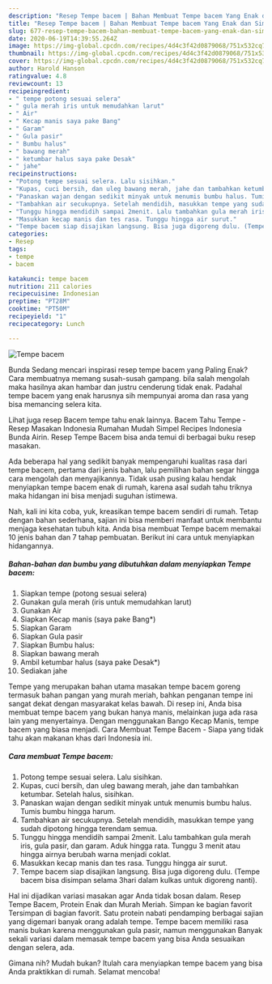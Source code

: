 ```yaml
---
description: "Resep Tempe bacem | Bahan Membuat Tempe bacem Yang Enak dan Simpel"
title: "Resep Tempe bacem | Bahan Membuat Tempe bacem Yang Enak dan Simpel"
slug: 677-resep-tempe-bacem-bahan-membuat-tempe-bacem-yang-enak-dan-simpel
date: 2020-06-19T14:39:55.264Z
image: https://img-global.cpcdn.com/recipes/4d4c3f42d0879068/751x532cq70/tempe-bacem-foto-resep-utama.jpg
thumbnail: https://img-global.cpcdn.com/recipes/4d4c3f42d0879068/751x532cq70/tempe-bacem-foto-resep-utama.jpg
cover: https://img-global.cpcdn.com/recipes/4d4c3f42d0879068/751x532cq70/tempe-bacem-foto-resep-utama.jpg
author: Harold Hanson
ratingvalue: 4.8
reviewcount: 13
recipeingredient:
- " tempe potong sesuai selera"
- " gula merah iris untuk memudahkan larut"
- " Air"
- " Kecap manis saya pake Bang"
- " Garam"
- " Gula pasir"
- " Bumbu halus"
- " bawang merah"
- " ketumbar halus saya pake Desak"
- " jahe"
recipeinstructions:
- "Potong tempe sesuai selera. Lalu sisihkan."
- "Kupas, cuci bersih, dan uleg bawang merah, jahe dan tambahkan ketumbar. Setelah halus, sisihkan."
- "Panaskan wajan dengan sedikit minyak untuk menumis bumbu halus. Tumis bumbu hingga harum."
- "Tambahkan air secukupnya. Setelah mendidih, masukkan tempe yang sudah dipotong hingga terendam semua."
- "Tunggu hingga mendidih sampai 2menit. Lalu tambahkan gula merah iris, gula pasir, dan garam. Aduk hingga rata. Tunggu 3 menit atau hingga airnya berubah warna menjadi coklat."
- "Masukkan kecap manis dan tes rasa. Tunggu hingga air surut."
- "Tempe bacem siap disajikan langsung. Bisa juga digoreng dulu. (Tempe bacem bisa disimpan selama 3hari dalam kulkas untuk digoreng nanti)."
categories:
- Resep
tags:
- tempe
- bacem

katakunci: tempe bacem 
nutrition: 211 calories
recipecuisine: Indonesian
preptime: "PT28M"
cooktime: "PT50M"
recipeyield: "1"
recipecategory: Lunch

---
```



![Tempe bacem](https://img-global.cpcdn.com/recipes/4d4c3f42d0879068/751x532cq70/tempe-bacem-foto-resep-utama.jpg)

Bunda Sedang mencari inspirasi resep tempe bacem yang Paling Enak? Cara membuatnya memang susah-susah gampang. bila salah mengolah maka hasilnya akan hambar dan justru cenderung tidak enak. Padahal tempe bacem yang enak harusnya sih mempunyai aroma dan rasa yang bisa memancing selera kita.

Lihat juga resep Bacem tempe tahu enak lainnya. Bacem Tahu Tempe - Resep Masakan Indonesia Rumahan Mudah Simpel Recipes Indonesia Bunda Airin. Resep Tempe Bacem bisa anda temui di berbagai buku resep masakan.

Ada beberapa hal yang sedikit banyak mempengaruhi kualitas rasa dari tempe bacem, pertama dari jenis bahan, lalu pemilihan bahan segar hingga cara mengolah dan menyajikannya. Tidak usah pusing kalau hendak menyiapkan tempe bacem enak di rumah, karena asal sudah tahu triknya maka hidangan ini bisa menjadi suguhan istimewa.


Nah, kali ini kita coba, yuk, kreasikan tempe bacem sendiri di rumah. Tetap dengan bahan sederhana, sajian ini bisa memberi manfaat untuk membantu menjaga kesehatan tubuh kita. Anda bisa membuat Tempe bacem memakai 10 jenis bahan dan 7 tahap pembuatan. Berikut ini cara untuk menyiapkan hidangannya.

<!--inarticleads1-->

##### Bahan-bahan dan bumbu yang dibutuhkan dalam menyiapkan Tempe bacem:

1. Siapkan  tempe (potong sesuai selera)
1. Gunakan  gula merah (iris untuk memudahkan larut)
1. Gunakan  Air
1. Siapkan  Kecap manis (saya pake Bang*)
1. Siapkan  Garam
1. Siapkan  Gula pasir
1. Siapkan  Bumbu halus:
1. Siapkan  bawang merah
1. Ambil  ketumbar halus (saya pake Desak*)
1. Sediakan  jahe


Tempe yang merupakan bahan utama masakan tempe bacem goreng termasuk bahan pangan yang murah meriah, bahkan penganan tempe ini sangat dekat dengan masyarakat kelas bawah. Di resep ini, Anda bisa membuat tempe bacem yang bukan hanya manis, melainkan juga ada rasa lain yang menyertainya. Dengan menggunakan Bango Kecap Manis, tempe bacem yang biasa menjadi. Cara Membuat Tempe Bacem - Siapa yang tidak tahu akan makanan khas dari Indonesia ini. 

<!--inarticleads2-->

##### Cara membuat Tempe bacem:

1. Potong tempe sesuai selera. Lalu sisihkan.
1. Kupas, cuci bersih, dan uleg bawang merah, jahe dan tambahkan ketumbar. Setelah halus, sisihkan.
1. Panaskan wajan dengan sedikit minyak untuk menumis bumbu halus. Tumis bumbu hingga harum.
1. Tambahkan air secukupnya. Setelah mendidih, masukkan tempe yang sudah dipotong hingga terendam semua.
1. Tunggu hingga mendidih sampai 2menit. Lalu tambahkan gula merah iris, gula pasir, dan garam. Aduk hingga rata. Tunggu 3 menit atau hingga airnya berubah warna menjadi coklat.
1. Masukkan kecap manis dan tes rasa. Tunggu hingga air surut.
1. Tempe bacem siap disajikan langsung. Bisa juga digoreng dulu. (Tempe bacem bisa disimpan selama 3hari dalam kulkas untuk digoreng nanti).


Hal ini dijadikan variasi masakan agar Anda tidak bosan dalam. Resep Tempe Bacem, Protein Enak dan Murah Meriah. Simpan ke bagian favorit Tersimpan di bagian favorit. Satu protein nabati pendamping berbagai sajian yang digemari banyak orang adalah tempe. Tempe bacem memiliki rasa manis bukan karena menggunakan gula pasir, namun menggunakan Banyak sekali variasi dalam memasak tempe bacem yang bisa Anda sesuaikan dengan selera, ada. 

Gimana nih? Mudah bukan? Itulah cara menyiapkan tempe bacem yang bisa Anda praktikkan di rumah. Selamat mencoba!
